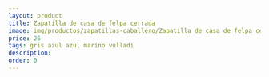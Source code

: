 ```yaml
---
layout: product
title: Zapatilla de casa de felpa cerrada  
image: img/productos/zapatillas-caballero/Zapatilla de casa de felpa cerrada  =26 =gris azul azul marino vulladi.webp
price: 26 
tags: gris azul azul marino vulladi
description: 
order: 0
---
```

